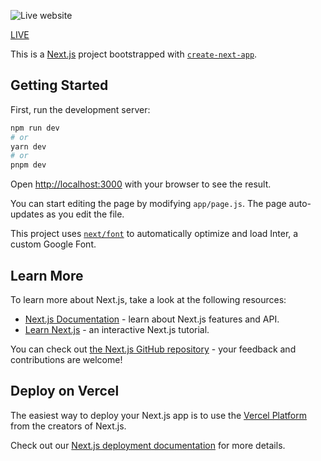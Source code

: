 ![Live website](https://lh3.googleusercontent.com/pw/AIL4fc8g4mscjyAXSU5iZa9Hh07gATtL-CBsmN0N6CUTMTw6eKOBFsqMzd3FLdygjwsR8QOQ-3x9S8VOXsADCZZrtY-RmSNuFMJJKzoddaM4VzZxe_AIZZXndPRi1PXZhb_J8XFqPvxwIukseYTzh2I4jgF54BF4CzJV9DXkkYEZaVD2OIEBQEuERaryecgdWuA1bwzyZlietia6LFfJi2cWHr3Wb4IW0Dnk4ww0CtMxI3m9ge8bHcFwOfSfBI6714wNuoh-UHG18y38w5L1UBIP0vuTpSiEIWhuWNhSw4CBecGXPAP9mrfBnLw1DykG0vfdKkmfg8F4eC25sjlS0EEb7HVDG5-qSr2mZSNLFMORuEfB2DUTp1SFrDJVA-Ayob5nDSNRpgo9vmH4osX5eXTzKmwfFIazHmprBZDE15t6QR9PKHMaxKiHRzE4WlBSxeINuiEh3EZrmaYmJ1TR7rIAMUmoFosJAMQyVV9qv6AS635iV3PeFpZy6jdgZkbHxoxI-qpx6iOmSqP_Ta_1FqFau3C2D5Gd2l6yh-il4E_1P_ALP_XUglN0sIPjjnDrfTGb93oGq0IHgd88o8svMaflcZYQT8t8vpQK9tyZ02OLzv4UN6cLA3o7DzYstVqX5UOYpTvzS6spQgD5zPGyCSKFHtn-3OuSkp3dPG6n9hfdXrVGhtyOuJRjqlGuoivOThxMYuAxVDGHcPjJTwRPOj_V8VOSkGYpW7sSpYZ3CqpC94iV0bxEkiMqAnWf6sdCIiLrU3uQ-LM24cbI5sGl_tTO1nk7FiosEE5n9Uoh48J64TBmL36edVMtOlCwBP0GWG-pakIcfLJl4Rc96lTQOjKA1_rjlwuxrM7sEByGmHf5lo_wz0ld7OMkXFGdNal1SJnZoVZQPCMKASsJn0XjSS-xAjfi0X7zEfGdgfwWqaTxryv03A5LVwE7BbY0X08F8gFDriWbEFA8ycEig_RZud_8LT7EbafI-VocRN9KsEfTG8CMX1FbfuZuVOIgHpP_-x7DkHV0cQ=w1903-h966-s-no?authuser=0)

[LIVE](https://rfatozen-movie-art.vercel.app/series)

This is a [Next.js](https://nextjs.org/) project bootstrapped with [`create-next-app`](https://github.com/vercel/next.js/tree/canary/packages/create-next-app).

## Getting Started

First, run the development server:

```bash
npm run dev
# or
yarn dev
# or
pnpm dev
```

Open [http://localhost:3000](http://localhost:3000) with your browser to see the result.

You can start editing the page by modifying `app/page.js`. The page auto-updates as you edit the file.

This project uses [`next/font`](https://nextjs.org/docs/basic-features/font-optimization) to automatically optimize and load Inter, a custom Google Font.

## Learn More

To learn more about Next.js, take a look at the following resources:

- [Next.js Documentation](https://nextjs.org/docs) - learn about Next.js features and API.
- [Learn Next.js](https://nextjs.org/learn) - an interactive Next.js tutorial.

You can check out [the Next.js GitHub repository](https://github.com/vercel/next.js/) - your feedback and contributions are welcome!

## Deploy on Vercel

The easiest way to deploy your Next.js app is to use the [Vercel Platform](https://vercel.com/new?utm_medium=default-template&filter=next.js&utm_source=create-next-app&utm_campaign=create-next-app-readme) from the creators of Next.js.

Check out our [Next.js deployment documentation](https://nextjs.org/docs/deployment) for more details.
